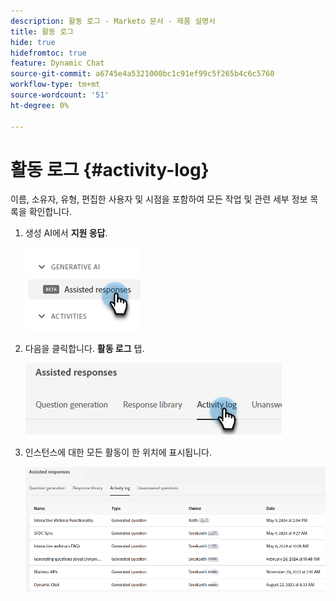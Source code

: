 ```yaml
---
description: 활동 로그 - Marketo 문서 - 제품 설명서
title: 활동 로그
hide: true
hidefromtoc: true
feature: Dynamic Chat
source-git-commit: a6745e4a5321000bc1c91ef99c5f265b4c6c5760
workflow-type: tm+mt
source-wordcount: '51'
ht-degree: 0%

---
```


# 활동 로그 {#activity-log}

이름, 소유자, 유형, 편집한 사용자 및 시점을 포함하여 모든 작업 및 관련 세부 정보 목록을 확인합니다.

1. 생성 AI에서 **지원 응답**.

   ![](assets/activity-log-1.png)

1. 다음을 클릭합니다. **활동 로그** 탭.

   ![](assets/activity-log-2.png)

1. 인스턴스에 대한 모든 활동이 한 위치에 표시됩니다.

   ![](assets/activity-log-3.png)
